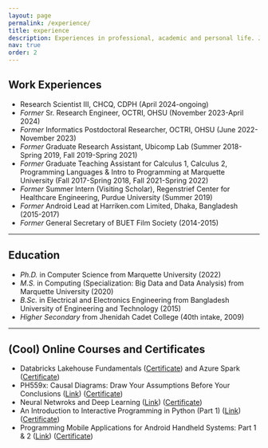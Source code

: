 ```yaml
---
layout: page
permalink: /experience/
title: experience
description: Experiences in professional, academic and personal life. Jotted down in a page.
nav: true
order: 2
---
```


## Work Experiences

- Research Scientist III, CHCQ, CDPH (April 2024-ongoing)
- _Former_ Sr. Research Engineer, OCTRI, OHSU (November 2023-April 2024)
- _Former_ Informatics Postdoctoral Researcher, OCTRI, OHSU (June 2022-November 2023)
- _Former_ Graduate Research Assistant, Ubicomp Lab (Summer 2018-Spring 2019, Fall 2019-Spring 2021)
- _Former_ Graduate Teaching Assistant for Calculus 1, Calculus 2, Programming Languages & Intro to Programming at Marquette University (Fall 2017-Spring 2018, Fall 2021-Spring 2022)
- _Former_ Summer Intern (Visiting Scholar), Regenstrief Center for Healthcare Engineering, Purdue University (Summer 2019)
- _Former_ Android Lead at Harriken.com Limited, Dhaka, Bangladesh (2015-2017)
- _Former_ General Secretary of BUET Film Society (2014-2015)

---

## Education

- _Ph.D._ in Computer Science from Marquette University (2022)
- _M.S._ in Computing (Specialization: Big Data and Data Analysis) from Marquette University (2020)
- _B.Sc._ in Electrical and Electronics Engineering from Bangladesh University of Engineering and Technology (2015)
- _Higher Secondary_ from Jhenidah Cadet College (40th intake, 2009)

---

## (Cool) Online Courses and Certificates

- Databricks Lakehouse Fundamentals ([Certificate](https://credentials.databricks.com/09ea844f-ce24-4397-8a30-43f1572de58f#gs.b7tgkr)) and Azure Spark ([Certificate](https://www.linkedin.com/learning/certificates/8f1d16133b9fa6c2ba3615764777cac15b0f41b4c50b003e99a2718934974824?lipi=urn%3Ali%3Apage%3Ad_flagship3_profile_view_base_certifications_details%3BchTxWJEgSBSEhQxzaHq1%2BA%3D%3D))
- PH559x: Causal Diagrams: Draw Your Assumptions Before Your Conclusions ([Link](https://www.edx.org/course/causal-diagrams-draw-your-assumptions-before-your-conclusions)) ([Certificate](https://courses.edx.org/certificates/f044031abf9f4d8881d69b1c6fc9acec))
- Neural Netwroks and Deep Learning ([Link](https://www.coursera.org/learn/neural-networks-deep-learning)) ([Certificate](https://www.coursera.org/account/accomplishments/verify/A33ZF4MHWDMR))
- An Introduction to Interactive Programming in Python (Part 1) ([Link](https://www.coursera.org/learn/interactive-python-1)) ([Certificate](/assets/pdf/coursera_cert_python.pdf))
- Programming Mobile Applications for Android Handheld Systems: Part 1 & 2 ([Link](https://www.coursera.org/learn/android-programming)) ([Certificate](https://www.coursera.org/account/accomplishments/records/DLT6SW67WU))
